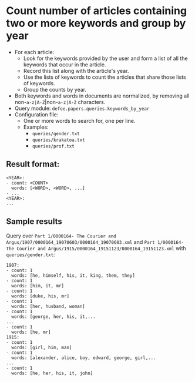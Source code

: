 # Count number of articles containing two or more keywords and group by year

* For each article:
  - Look for the keywords provided by the user and form a list of all the keywords that occur in the article.
  - Record this list along with the article's year.
  - Use the lists of keywords to count the articles that share those lists of keywords.
  - Group the counts by year.
* Both keywords and words in documents are normalized, by removing all non-``a-z|A-Z``|non-``a-z|A-Z`` characters.
* Query module: `defoe.papers.queries.keywords_by_year`
* Configuration file:
  - One or more words to search for, one per line.
  - Examples:
    - ``queries/gender.txt``
    - ``queries/krakatoa.txt``
    - ``queries/prof.txt``

Result format:
----------------------------------------------------------

```
<YEAR>:
- count: <COUNT>
  words: [<WORD>, <WORD>, ...]
- ...
<YEAR>:
...
```

## Sample results

Query over `Part 1/0000164- The Courier and Argus/1907/0000164_19070603/0000164_19070603.xml` and `Part 1/0000164- The Courier and Argus/1915/0000164_19151123/0000164_19151123.xml` with ``queries/gender.txt``:

```
1907:
- count: 1
  words: [he, himself, his, it, king, them, they]
- count: 1
  words: [him, it, mr]
- count: 1
  words: [duke, his, mr]
- count: 1
  words: [her, husband, woman]
- count: 1
  words: [george, her, his, it,...
...
- count: 1
  words: [he, mr]
1915:
- count: 1
  words: [girl, him, man]
- count: 1
  words: [alexander, alice, boy, edward, george, girl,...
...
- count: 1
  words: [he, her, his, it, john]
```
